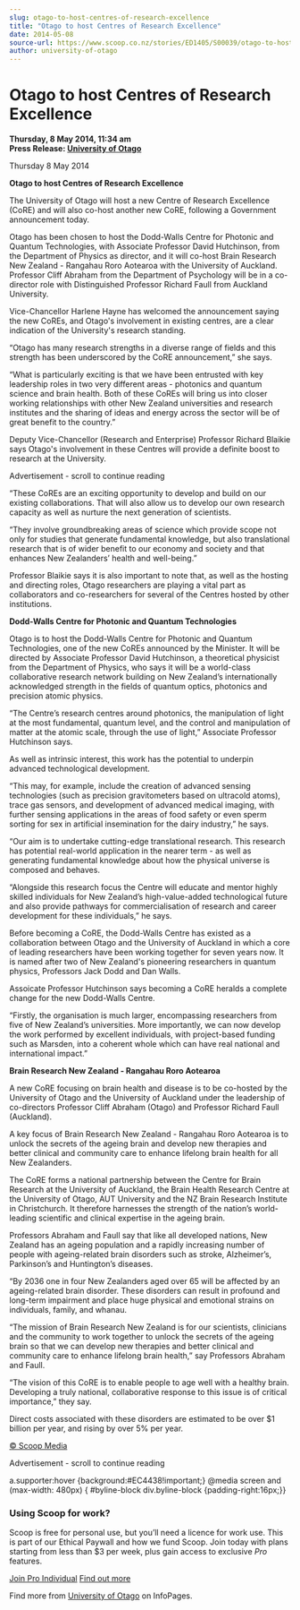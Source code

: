 ```yaml
---
slug: otago-to-host-centres-of-research-excellence
title: "Otago to host Centres of Research Excellence"
date: 2014-05-08
source-url: https://www.scoop.co.nz/stories/ED1405/S00039/otago-to-host-centres-of-research-excellence.htm
author: university-of-otago
---
```

Otago to host Centres of Research Excellence
============================================

**Thursday, 8 May 2014, 11:34 am**  
**Press Release: [University of Otago](https://info.scoop.co.nz/University_of_Otago)**

Thursday 8 May 2014

  
**Otago to host Centres of Research Excellence**

  
The University of Otago will host a new Centre of Research Excellence (CoRE) and will also co-host another new CoRE, following a Government announcement today.

Otago has been chosen to host the Dodd-Walls Centre for Photonic and Quantum Technologies, with Associate Professor David Hutchinson, from the Department of Physics as director, and it will co-host Brain Research New Zealand - Rangahau Roro Aotearoa with the University of Auckland. Professor Cliff Abraham from the Department of Psychology will be in a co-director role with Distinguished Professor Richard Faull from Auckland University.

Vice-Chancellor Harlene Hayne has welcomed the announcement saying the new CoREs, and Otago's involvement in existing centres, are a clear indication of the University's research standing.

“Otago has many research strengths in a diverse range of fields and this strength has been underscored by the CoRE announcement,” she says.

“What is particularly exciting is that we have been entrusted with key leadership roles in two very different areas - photonics and quantum science and brain health. Both of these CoREs will bring us into closer working relationships with other New Zealand universities and research institutes and the sharing of ideas and energy across the sector will be of great benefit to the country.”

Deputy Vice-Chancellor (Research and Enterprise) Professor Richard Blaikie says Otago's involvement in these Centres will provide a definite boost to research at the University.

Advertisement - scroll to continue reading





“These CoREs are an exciting opportunity to develop and build on our existing collaborations. That will also allow us to develop our own research capacity as well as nurture the next generation of scientists.

“They involve groundbreaking areas of science which provide scope not only for studies that generate fundamental knowledge, but also translational research that is of wider benefit to our economy and society and that enhances New Zealanders’ health and well-being.”

Professor Blaikie says it is also important to note that, as well as the hosting and directing roles, Otago researchers are playing a vital part as collaborators and co-researchers for several of the Centres hosted by other institutions.

**Dodd-Walls Centre for Photonic and Quantum Technologies**

Otago is to host the Dodd-Walls Centre for Photonic and Quantum Technologies, one of the new CoREs announced by the Minister. It will be directed by Associate Professor David Hutchinson, a theoretical physicist from the Department of Physics, who says it will be a world-class collaborative research network building on New Zealand’s internationally acknowledged strength in the fields of quantum optics, photonics and precision atomic physics.

“The Centre’s research centres around photonics, the manipulation of light at the most fundamental, quantum level, and the control and manipulation of matter at the atomic scale, through the use of light,” Associate Professor Hutchinson says.

As well as intrinsic interest, this work has the potential to underpin advanced technological development.

“This may, for example, include the creation of advanced sensing technologies (such as precision gravitometers based on ultracold atoms), trace gas sensors, and development of advanced medical imaging, with further sensing applications in the areas of food safety or even sperm sorting for sex in artificial insemination for the dairy industry,” he says.

“Our aim is to undertake cutting-edge translational research. This research has potential real-world application in the nearer term - as well as generating fundamental knowledge about how the physical universe is composed and behaves.

“Alongside this research focus the Centre will educate and mentor highly skilled individuals for New Zealand’s high-value-added technological future and also provide pathways for commercialisation of research and career development for these individuals,” he says.

Before becoming a CoRE, the Dodd-Walls Centre has existed as a collaboration between Otago and the University of Auckland in which a core of leading researchers have been working together for seven years now. It is named after two of New Zealand's pioneering researchers in quantum physics, Professors Jack Dodd and Dan Walls.

Assoicate Professor Hutchinson says becoming a CoRE heralds a complete change for the new Dodd-Walls Centre.

“Firstly, the organisation is much larger, encompassing researchers from five of New Zealand’s universities. More importantly, we can now develop the work performed by excellent individuals, with project-based funding such as Marsden, into a coherent whole which can have real national and international impact.”

  
**Brain Research New Zealand - Rangahau Roro Aotearoa**

A new CoRE focusing on brain health and disease is to be co-hosted by the University of Otago and the University of Auckland under the leadership of co-directors Professor Cliff Abraham (Otago) and Professor Richard Faull (Auckland).

A key focus of Brain Research New Zealand - Rangahau Roro Aotearoa is to unlock the secrets of the ageing brain and develop new therapies and better clinical and community care to enhance lifelong brain health for all New Zealanders.

The CoRE forms a national partnership between the Centre for Brain Research at the University of Auckland, the Brain Health Research Centre at the University of Otago, AUT University and the NZ Brain Research Institute in Christchurch. It therefore harnesses the strength of the nation’s world-leading scientific and clinical expertise in the ageing brain.

Professors Abraham and Faull say that like all developed nations, New Zealand has an ageing population and a rapidly increasing number of people with ageing-related brain disorders such as stroke, Alzheimer’s, Parkinson’s and Huntington’s diseases.

“By 2036 one in four New Zealanders aged over 65 will be affected by an ageing-related brain disorder. These disorders can result in profound and long-term impairment and place huge physical and emotional strains on individuals, family, and whanau.

“The mission of Brain Research New Zealand is for our scientists, clinicians and the community to work together to unlock the secrets of the ageing brain so that we can develop new therapies and better clinical and community care to enhance lifelong brain health,” say Professors Abraham and Faull.

“The vision of this CoRE is to enable people to age well with a healthy brain. Developing a truly national, collaborative response to this issue is of critical importance,” they say.

Direct costs associated with these disorders are estimated to be over $1 billion per year, and rising by over 5% per year.

[© Scoop Media](http://www.scoop.co.nz/about/terms.html)  

Advertisement - scroll to continue reading



a.supporter:hover {background:#EC4438!important;} @media screen and (max-width: 480px) { #byline-block div.byline-block {padding-right:16px;}}

### Using Scoop for work?

Scoop is free for personal use, but you’ll need a licence for work use. This is part of our Ethical Paywall and how we fund Scoop. Join today with plans starting from less than $3 per week, plus gain access to exclusive _Pro_ features.  
  
[Join Pro Individual](https://pro.scoop.co.nz/Individual/?from=ProIn24) [Find out more](https://pro.scoop.co.nz/using-scoop-for-work/?from=ProIn24)

Find more from [University of Otago](https://info.scoop.co.nz/University_of_Otago) on InfoPages.